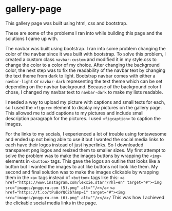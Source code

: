 # gallery-page

 This gallery page was built using html, css and bootstrap.

 These are some of the problems I ran into while building this page and the solutions I came up with.

 The navbar was built using bootstrap. I ran into some problem changing the color of the navbar since it was built with bootstrap. To solve this problem, I created a custom class `navbar-custom` and modified it in my style.css to change the color to a color of my choice.
 After changing the background color, the next step was to fix the readability of the navbar text by changing the text theme from dark to light. Bootstrap navbar comes with either a `navbar-light` or `navbar-dark` representing the text theme which can be set depending on the navbar background. Because of the background color I chose, I changed my navbar text to `navbar-dark` to make my lists readable.

 I needed a way to upload my picture with captions and small texts for each, so I used the `<figure>` element to display my pictures on the gallery page. This allowed me to add captions to my pictures and include small description paragraph for the pictures. I used `<figcaption>` to caption the images.

 For the links to my socials, I experienced a lot of trouble using fontawesome and ended up not being able to use it but I wanted the social media links to each have their logos instead of just hyperlinks. So I downloaded transparent png logos and resized them to smaller sizes.
 My first attempt to solve the problem was to make the images buttons by wrapping the `<img>` elements in `<button>` tags. This gave the logos an outline that looks like a button but I wanted the images to act like buttons not look like them.
 My second and final solution was to make the images clickable by wrapping them in the `<a>` tags instead of `<button>` tags like this:
 `<a href="https://www.instagram.com/lexxie.starr/?hl=en" target="#"><img src="images/pngguru.com (5).png" alt=""/></a>`
 `<a href="https://t.co/tPuBoYQC2b?amp=1" target="#"><img src="images/pngguru.com (6).png" alt=""/></a>/` This was how I achieved the clickable social media links in the page.
